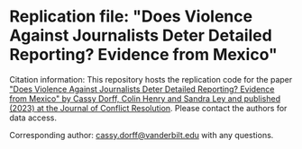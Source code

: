 # Replication file: "Does Violence Against Journalists Deter Detailed Reporting? Evidence from Mexico" 

Citation information: This repository hosts the replication code for the paper ["Does Violence Against Journalists Deter Detailed Reporting? Evidence from Mexico" by Cassy Dorff, Colin Henry and Sandra Ley and published (2023) at the Journal of Conflict Resolution](https://journals.sagepub.com/doi/abs/10.1177/00220027221128307). Please contact the authors for data access.

Corresponding author: cassy.dorff@vanderbilt.edu with any questions.
  
